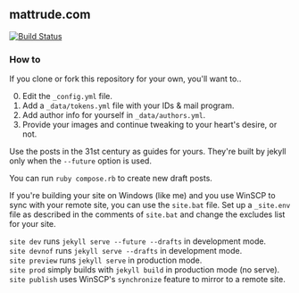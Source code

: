 ## mattrude.com
[![Build Status](https://travis-ci.org/mattrude/mattrude.github.com.svg?branch=master)](https://travis-ci.org/mattrude/mattrude.github.com)

### How to

If you clone or fork this repository for your own, you'll want to..

0. Edit the `_config.yml` file.
1. Add a `_data/tokens.yml` file with your IDs & mail program.
2. Add author info for yourself in `_data/authors.yml`.
3. Provide your images and continue tweaking to your heart's desire, or not.

Use the posts in the 31st century as guides for yours. They're built by jekyll only when
the `--future` option is used.

You can run `ruby compose.rb` to create new draft posts.

If you're building your site on Windows (like me) and you use WinSCP to sync with your
remote site, you can use the `site.bat` file. Set up a `_site.env` file
as described in the comments of `site.bat` and change the excludes list for your site.

`site dev` runs `jekyll serve --future --drafts` in development mode.  
`site devnof` runs `jekyll serve --drafts` in development mode.  
`site preview` runs `jekyll serve` in production mode.  
`site prod` simply builds with `jekyll build` in production mode (no serve).  
`site publish` uses WinSCP's `synchronize` feature to mirror to a remote site.
